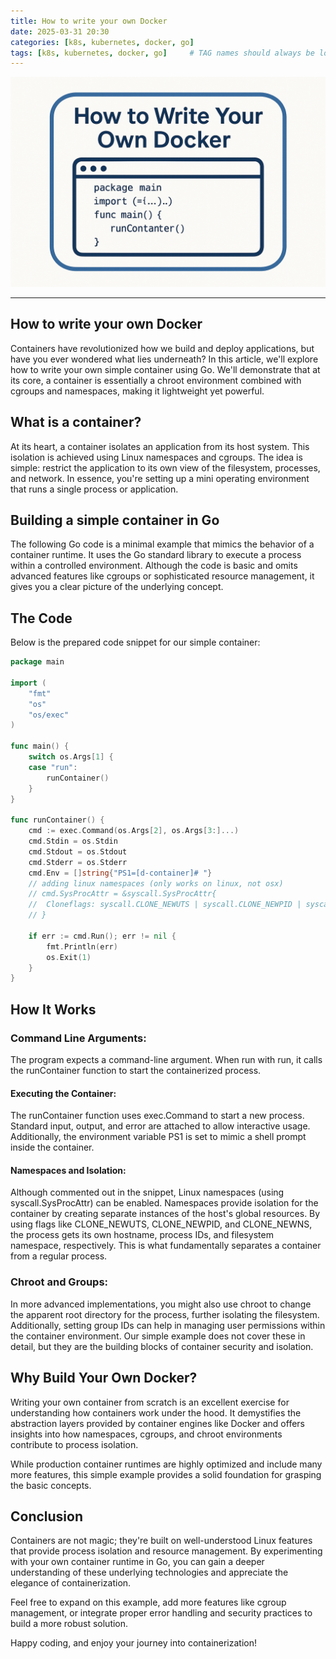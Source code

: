 ```yaml
---
title: How to write your own Docker
date: 2025-03-31 20:30
categories: [k8s, kubernetes, docker, go]
tags: [k8s, kubernetes, docker, go]     # TAG names should always be lowercase
---
```



![Tkubernetes is beautiful!](/assets/img/own_docker.png "vpn-4-pennys-img")

---
## How to write your own Docker

Containers have revolutionized how we build and deploy applications, but have you ever wondered what lies underneath? In this article, we'll explore how to write your own simple container using Go. We'll demonstrate that at its core, a container is essentially a chroot environment combined with cgroups and namespaces, making it lightweight yet powerful.

## What is a container?

At its heart, a container isolates an application from its host system. This isolation is achieved using Linux namespaces and cgroups. The idea is simple: restrict the application to its own view of the filesystem, processes, and network. In essence, you're setting up a mini operating environment that runs a single process or application.

## Building a simple container in Go

The following Go code is a minimal example that mimics the behavior of a container runtime. It uses the Go standard library to execute a process within a controlled environment. Although the code is basic and omits advanced features like cgroups or sophisticated resource management, it gives you a clear picture of the underlying concept.

## The Code

Below is the prepared code snippet for our simple container:

```go
package main

import (
	"fmt"
	"os"
	"os/exec"
)

func main() {
	switch os.Args[1] {
	case "run":
		runContainer()
	}
}

func runContainer() {
	cmd := exec.Command(os.Args[2], os.Args[3:]...)
	cmd.Stdin = os.Stdin
	cmd.Stdout = os.Stdout
	cmd.Stderr = os.Stderr
	cmd.Env = []string{"PS1=[d-container]# "}
	// adding linux namespaces (only works on linux, not osx)
	// cmd.SysProcAttr = &syscall.SysProcAttr{
	// 	Cloneflags: syscall.CLONE_NEWUTS | syscall.CLONE_NEWPID | syscall.CLONE_NEWNS,
	// }

	if err := cmd.Run(); err != nil {
		fmt.Println(err)
		os.Exit(1)
	}
}
```

## How It Works

### Command Line Arguments:
The program expects a command-line argument. When run with run, it calls the runContainer function to start the containerized process.

#### Executing the Container:
The runContainer function uses exec.Command to start a new process. Standard input, output, and error are attached to allow interactive usage. Additionally, the environment variable PS1 is set to mimic a shell prompt inside the container.
#### Namespaces and Isolation:
Although commented out in the snippet, Linux namespaces (using syscall.SysProcAttr) can be enabled. Namespaces provide isolation for the container by creating separate instances of the host's global resources. By using flags like CLONE_NEWUTS, CLONE_NEWPID, and CLONE_NEWNS, the process gets its own hostname, process IDs, and filesystem namespace, respectively. This is what fundamentally separates a container from a regular process.

### Chroot and Groups:
In more advanced implementations, you might also use chroot to change the apparent root directory for the process, further isolating the filesystem. Additionally, setting group IDs can help in managing user permissions within the container environment. Our simple example does not cover these in detail, but they are the building blocks of container security and isolation.

## Why Build Your Own Docker?

Writing your own container from scratch is an excellent exercise for understanding how containers work under the hood. It demystifies the abstraction layers provided by container engines like Docker and offers insights into how namespaces, cgroups, and chroot environments contribute to process isolation.

While production container runtimes are highly optimized and include many more features, this simple example provides a solid foundation for grasping the basic concepts.

## Conclusion

Containers are not magic; they're built on well-understood Linux features that provide process isolation and resource management. By experimenting with your own container runtime in Go, you can gain a deeper understanding of these underlying technologies and appreciate the elegance of containerization.

Feel free to expand on this example, add more features like cgroup management, or integrate proper error handling and security practices to build a more robust solution.

Happy coding, and enjoy your journey into containerization!